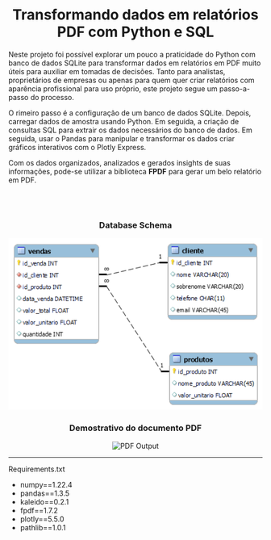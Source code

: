 <h1 align='center'>Transformando dados em relatórios PDF  com Python e SQL</h1>
<div align='justyfy'>
  <p>Neste projeto foi possível explorar um pouco a praticidade do Python com banco de dados SQLite para transformar dados em relatórios em PDF muito úteis para auxiliar em tomadas de decisões. Tanto para analistas, proprietários de empresas ou apenas para quem quer criar relatórios com aparência profissional para uso próprio, este projeto segue um passo-a-passo do processo.</p>

  <p>O rimeiro passo é a configuração de um banco de dados SQLite. Depois, carregar dados de amostra usando Python. Em seguida, a criação de consultas SQL para extrair os dados necessários do banco de dados. Em seguida, usar o Pandas para manipular e transformar os dados criar gráficos interativos com o Plotly Express.</p>

  <p>Com os dados organizados, analizados e gerados insights de suas informações, pode-se utilizar a biblioteca <strong>FPDF</strong> para gerar um belo relatório em PDF.</p>
  <br>
</div>
<br>
<div align='center'>
  <h3 >Database Schema</h3>
  <img src="https://github.com/83Rafa/analiise_de_dados_em_db/blob/main/output/vendas_db_schema.png" width="600" alt="DB Schema">

  <h3>Demostrativo do documento PDF</h3>
  <img src="https://github.com/83Rafa/analise_de_dados_em_db/blob/main/output/report.png" width="600" alt="PDF Output">
</div>
<hr>
<div>
  <p>Requirements.txt</p>
  <ul>
    <li>numpy==1.22.4</li>
    <li>pandas==1.3.5</li>
    <li>kaleido==0.2.1</li>
    <li>fpdf==1.7.2</li>
    <li>plotly==5.5.0</li>
    <li>pathlib==1.0.1</li>
  </ul>
